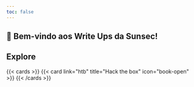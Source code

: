 ```yaml
---
toc: false
---
```


## 🌱 **Bem-vindo aos Write Ups da Sunsec!**

## Explore

{{< cards >}}
  {{< card link="htb" title="Hack the box" icon="book-open" >}}
{{< /cards >}}

